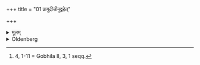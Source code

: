 +++
title = "01 प्रागुदीचीमुद्वहेत्"

+++

<details><summary>मूलम्</summary>

प्रागुदीचीमुद्वहेत् १
</details>

<details><summary>Oldenberg</summary>

1 [^fn_996]. He should carry her away in a north-eastern direction.

[^fn_996]: 4, 1-11 = Gobhila II, 3, 1 seqq.
</details>
